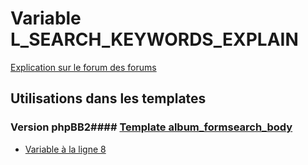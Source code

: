 # Variable L_SEARCH_KEYWORDS_EXPLAIN
[Explication sur le forum des forums](http://forum.forumactif.com/t294113-listing-des-variables#L_SEARCH_KEYWORDS_EXPLAIN)
## Utilisations dans les templates
### Version phpBB2#### [Template album_formsearch_body](subsilver/album_formsearch_body.md)
* [Variable à la ligne 8](../subsilver/album_formsearch_body.tpl#L8)